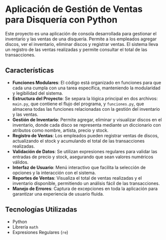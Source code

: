 # Aplicación de Gestión de Ventas para Disquería con Python

Este proyecto es una aplicación de consola desarrollada para gestionar el inventario y las ventas de una disquería. Permite a los empleados agregar discos, ver el inventario, eliminar discos y registrar ventas. El sistema lleva un registro de las ventas realizadas y permite consultar el total de las transacciones.

## Características

- **Funciones Modulares**: El código está organizado en funciones para que cada una cumpla con una tarea específica, manteniendo la modularidad y legibilidad del sistema.
- **Estructura del Proyecto**: Se separa la lógica principal en dos archivos: `main.py`, que contiene el flujo del programa, y `funciones.py`, que almacena todas las funciones relacionadas con la gestión del inventario y las ventas.
- **Gestión de Inventario**: Permite agregar, eliminar y visualizar discos en el inventario, donde cada disco se representa mediante un diccionario con atributos como nombre, artista, precio y stock.
- **Registro de Ventas**: Los empleados pueden registrar ventas de discos, actualizando el stock y acumulando el total de las transacciones realizadas.
- **Validación de Datos**: Se utilizan expresiones regulares para validar las entradas de precio y stock, asegurando que sean valores numéricos válidos.
- **Interfaz de Usuario**: Menú interactivo que facilita la selección de opciones y la interacción con el sistema.
- **Reportes de Ventas**: Visualiza el total de ventas realizadas y el inventario disponible, permitiendo un análisis fácil de las transacciones.
- **Manejo de Errores**: Captura de excepciones en toda la aplicación para garantizar una experiencia de usuario fluida.

## Tecnologías Utilizadas

- Python
- Librería `math`
- Expresiones Regulares (`re`)
